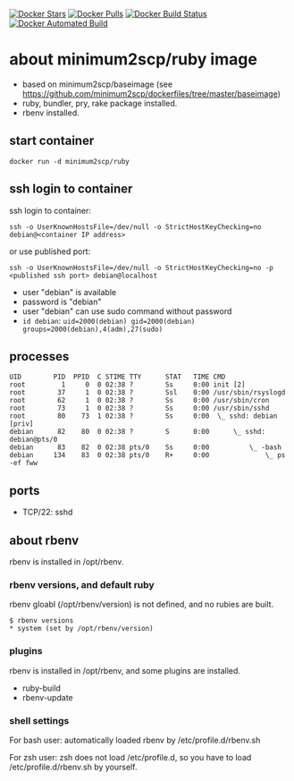 [![Docker Stars](https://img.shields.io/docker/stars/minimum2scp/ruby.svg)]()
[![Docker Pulls](https://img.shields.io/docker/pulls/minimum2scp/ruby.svg)]()
[![Docker Build Status](https://img.shields.io/docker/build/minimum2scp/ruby.svg)]()
[![Docker Automated Build](https://img.shields.io/docker/automated/minimum2scp/ruby.svg)]()

# about minimum2scp/ruby image

 * based on minimum2scp/baseimage (see https://github.com/minimum2scp/dockerfiles/tree/master/baseimage)
 * ruby, bundler, pry, rake package installed.
 * rbenv installed.

## start container

```
docker run -d minimum2scp/ruby
```

## ssh login to container

ssh login to container:

```
ssh -o UserKnownHostsFile=/dev/null -o StrictHostKeyChecking=no debian@<container IP address>
```

or use published port:

```
ssh -o UserKnownHostsFile=/dev/null -o StrictHostKeyChecking=no -p <published ssh port> debian@localhost
```

 * user "debian" is available
 * password is "debian"
 * user "debian" can use sudo command without password
 * `id debian`: `uid=2000(debian) gid=2000(debian) groups=2000(debian),4(adm),27(sudo)`

## processes

```
UID        PID  PPID  C STIME TTY      STAT   TIME CMD
root         1     0  0 02:38 ?        Ss     0:00 init [2]  
root        37     1  0 02:38 ?        Ssl    0:00 /usr/sbin/rsyslogd
root        62     1  0 02:38 ?        Ss     0:00 /usr/sbin/cron
root        73     1  0 02:38 ?        Ss     0:00 /usr/sbin/sshd
root        80    73  1 02:38 ?        Ss     0:00  \_ sshd: debian [priv]
debian      82    80  0 02:38 ?        S      0:00      \_ sshd: debian@pts/0
debian      83    82  0 02:38 pts/0    Ss     0:00          \_ -bash
debian     134    83  0 02:38 pts/0    R+     0:00              \_ ps -ef fww
```

## ports

 * TCP/22: sshd

## about rbenv

rbenv is installed in /opt/rbenv.

### rbenv versions, and default ruby

rbenv gloabl (/opt/rbenv/version) is not defined, and no rubies are built.

```
$ rbenv versions
* system (set by /opt/rbenv/version)
```

### plugins

rbenv is installed in /opt/rbenv, and some plugins are installed.

 * ruby-build
 * rbenv-update

### shell settings

For bash user: automatically loaded rbenv by /etc/profile.d/rbenv.sh

For zsh user: zsh does not load /etc/profile.d, so you have to load /etc/profile.d/rbenv.sh by yourself.


